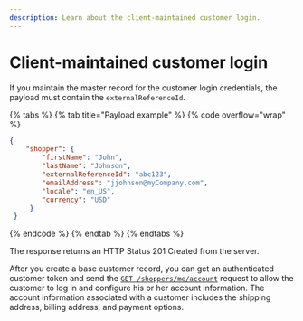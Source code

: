 ```yaml
---
description: Learn about the client-maintained customer login.
---
```


# Client-maintained customer login

If you maintain the master record for the customer login credentials, the payload must contain the `externalReferenceId`.

{% tabs %}
{% tab title="Payload example" %}
{% code overflow="wrap" %}
```json
{
	"shopper": {
		"firstName": "John",
		"lastName": "Johnson",
		"externalReferenceId": "abc123",
		"emailAddress": "jjohnson@myCompany.com",
		"locale": "en_US",
		"currency": "USD"
	 }
 }
```
{% endcode %}
{% endtab %}
{% endtabs %}

The response returns an HTTP Status 201 Created from the server.

After you create a base customer record, you can get an authenticated customer token and send the [`GET /shoppers/me/account`](https://www.digitalriver.com/docs/commerce-shopper-api/#tag/Account/paths/\~1v1\~1shoppers\~1me\~1account/get) request to allow the customer to log in and configure his or her account information. The account information associated with a customer includes the shipping address, billing address, and payment options.
